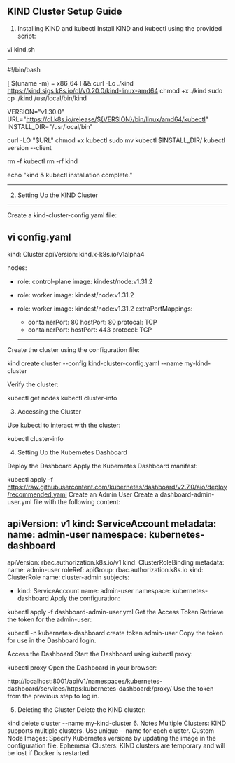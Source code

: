 KIND Cluster Setup Guide
---------------------------

1. Installing KIND and kubectl
Install KIND and kubectl using the provided script:

vi kind.sh
**********************************************************************************************

#!/bin/bash

[ $(uname -m) = x86_64 ] && curl -Lo ./kind https://kind.sigs.k8s.io/dl/v0.20.0/kind-linux-amd64
chmod +x ./kind
sudo cp ./kind /usr/local/bin/kind

VERSION="v1.30.0"
URL="https://dl.k8s.io/release/${VERSION}/bin/linux/amd64/kubectl"
INSTALL_DIR="/usr/local/bin"

curl -LO "$URL"
chmod +x kubectl
sudo mv kubectl $INSTALL_DIR/
kubectl version --client

rm -f kubectl
rm -rf kind

echo "kind & kubectl installation complete."

*****************************************************

2. Setting Up the KIND Cluster
-------------------------------

Create a kind-cluster-config.yaml file:

vi config.yaml
---------------------- 

kind: Cluster
apiVersion: kind.x-k8s.io/v1alpha4

nodes:
- role: control-plane
  image: kindest/node:v1.31.2
- role: worker
  image: kindest/node:v1.31.2
- role: worker
  image: kindest/node:v1.31.2 
  extraPortMappings:
  - containerPort: 80
    hostPort: 80
    protocal: TCP
  - containerPort: 
    hostPort: 443
    protocol: TCP

  -----------------------

Create the cluster using the configuration file:

kind create cluster --config kind-cluster-config.yaml --name my-kind-cluster

Verify the cluster:

kubectl get nodes
kubectl cluster-info

3. Accessing the Cluster

Use kubectl to interact with the cluster:

kubectl cluster-info

4. Setting Up the Kubernetes Dashboard

Deploy the Dashboard Apply the Kubernetes Dashboard manifest:

kubectl apply -f https://raw.githubusercontent.com/kubernetes/dashboard/v2.7.0/aio/deploy/recommended.yaml
Create an Admin User Create a dashboard-admin-user.yml file with the following content:

apiVersion: v1
kind: ServiceAccount
metadata:
  name: admin-user
  namespace: kubernetes-dashboard
---
apiVersion: rbac.authorization.k8s.io/v1
kind: ClusterRoleBinding
metadata:
  name: admin-user
roleRef:
  apiGroup: rbac.authorization.k8s.io
  kind: ClusterRole
  name: cluster-admin
subjects:
- kind: ServiceAccount
  name: admin-user
  namespace: kubernetes-dashboard
Apply the configuration:

kubectl apply -f dashboard-admin-user.yml
Get the Access Token Retrieve the token for the admin-user:

kubectl -n kubernetes-dashboard create token admin-user
Copy the token for use in the Dashboard login.

Access the Dashboard Start the Dashboard using kubectl proxy:

kubectl proxy
Open the Dashboard in your browser:

http://localhost:8001/api/v1/namespaces/kubernetes-dashboard/services/https:kubernetes-dashboard:/proxy/
Use the token from the previous step to log in.

5. Deleting the Cluster
Delete the KIND cluster:

kind delete cluster --name my-kind-cluster
6. Notes
Multiple Clusters: KIND supports multiple clusters. Use unique --name for each cluster. Custom Node Images: Specify Kubernetes versions by updating the image in the configuration file. Ephemeral Clusters: KIND clusters are temporary and will be lost if Docker is restarted.
